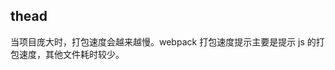 <!--
 * @Author: jack.lu
 * @Date: 2022-10-28 15:20:29
 * @LastEditTime: 2022-10-28 15:21:32
 * @LastEditors: jack.lu
 * @Description: just do it
 * @FilePath: /demo/webpack/demo/thead/readme.md
-->

## thead

当项目庞大时，打包速度会越来越慢。webpack 打包速度提示主要是提示 js 的打包速度，其他文件耗时较少。
